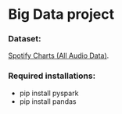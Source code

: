 # Big Data project

### Dataset:
[Spotify Charts (All Audio Data)](https://teams.microsoft.com/l/message/19:022a9c5f67014d95ad9d5fc3b8f55954@thread.v2/1728573438298?context=%7B%22contextType%22%3A%22chat%22%7D).

### Required installations:
- pip install pyspark
- pip install pandas